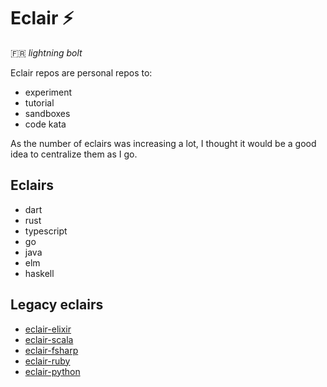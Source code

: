 # Eclair :zap:

:fr: _lightning bolt_

Eclair repos are personal repos to:
- experiment
- tutorial
- sandboxes
- code kata

As the number of eclairs was increasing a lot, I thought it would be a good idea to centralize them as I go.

## Eclairs

- dart
- rust
- typescript
- go
- java
- elm
- haskell

## Legacy eclairs

- [eclair-elixir](https://github.com/hervit0/eclair-elixir)
- [eclair-scala](https://github.com/hervit0/eclair-scala)
- [eclair-fsharp](https://github.com/hervit0/eclair-fsharp)
- [eclair-ruby](https://github.com/hervit0/eclair-ruby)
- [eclair-python](https://github.com/hervit0/eclair-python)
